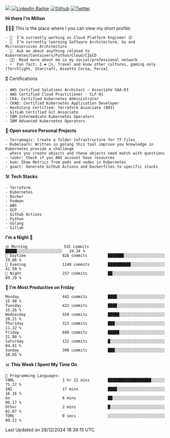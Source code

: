 ![](https://komarev.com/ghpvc/?username=miltlima&color=blueviolet) [![Linkedin Badge](https://img.shields.io/badge/-LinkedIn-blue?style=flat-square&logo=Linkedin&logoColor=white&link=https://www.linkedin.com/in/miltonlimaj/)](https://www.linkedin.com/in/miltonlimaj/) [![Github](https://img.shields.io/github/followers/miltlima?style=social)](https://github.com/miltlima?tab=followers) [![Twitter](https://img.shields.io/twitter/follow/milt_lima?style=social)](https://twitter.com/milt_lima)
 


     
**Hi there I'm Milton**

👨🏽‍💻 This is the place where I you can view my short profile:
```text
- 🔭  I’m currently working as Cloud Platform Engineer 😉
- 🌱  I’m currently learning Software Architecture, Go and Microsservices Architecture
- 💬  Ask me about anything related to Kubernetes/Containers/Python/Cloud/CI&CD
- 👨‍💻  Read more about me in my social/professional network
- ⚡  Fun fact: I ❤️ 🐶s, Travel and know other cultures, gaming only [Torchlight, Starcraft, Assetto Corsa, Forza]
```
🎖 Certifications
```text
- AWS Certified Solutions Architect – Associate SAA-03
- AWS Certified Cloud Practitioner - CLF-01
- CKA: Certified Kubernetes Administrator
- CKAD: Certified Kubernetes Application Developer
- HashiCorp Certified: Terraform Associate (003)
- GitLab Certified Git Associate
- IBM Intermediate Kubernetes Operators
- IBM Advanced Kubernetes Operators
```
📐 **Open source Personal Projects**

```text
- Terramagic: Create a folder infrastructure for Tf files
- Kubelearn: Written in golang this tool improve you knowledge in Kubernetes provide a challenge
  where you create objects and these objects need match with questions
- lookr: Check if you AWS account have resources
- kom: Show Metrics from pods and nodes in Kubernetes
- goact: Generate Github Actions and Dockerfiles to specific stacks
```
🛠 **Tech Stacks**

```text
- Terraform
- Kubernetes
- Docker
- Podman
- AWS
- GCP
- Github Actions
- Python
- Golang
- Gitlab
```         

<!--START_SECTION:waka-->
**I'm a Night 🦉** 

```text
🌞 Morning                535 commits         █████░░░░░░░░░░░░░░░░░░░░   19.34 % 
🌆 Daytime                826 commits         ███████░░░░░░░░░░░░░░░░░░   29.86 % 
🌃 Evening                1148 commits        ██████████░░░░░░░░░░░░░░░   41.50 % 
🌙 Night                  257 commits         ██░░░░░░░░░░░░░░░░░░░░░░░   09.29 % 
```
📅 **I'm Most Productive on Friday** 

```text
Monday                   442 commits         ████░░░░░░░░░░░░░░░░░░░░░   15.98 % 
Tuesday                  422 commits         ████░░░░░░░░░░░░░░░░░░░░░   15.26 % 
Wednesday                559 commits         █████░░░░░░░░░░░░░░░░░░░░   20.21 % 
Thursday                 313 commits         ███░░░░░░░░░░░░░░░░░░░░░░   11.32 % 
Friday                   608 commits         █████░░░░░░░░░░░░░░░░░░░░   21.98 % 
Saturday                 122 commits         █░░░░░░░░░░░░░░░░░░░░░░░░   04.41 % 
Sunday                   300 commits         ███░░░░░░░░░░░░░░░░░░░░░░   10.85 % 
```


📊 **This Week I Spent My Time On** 

```text
💬 Programming Languages: 
YAML                     1 hr 22 mins        ███████████████████░░░░░░   75.37 % 
INI                      17 mins             ████░░░░░░░░░░░░░░░░░░░░░   16.16 % 
Go                       6 mins              ██░░░░░░░░░░░░░░░░░░░░░░░   06.17 % 
Other                    2 mins              █░░░░░░░░░░░░░░░░░░░░░░░░   02.07 % 
TOML                     0 secs              ░░░░░░░░░░░░░░░░░░░░░░░░░   00.22 % 
```


 Last Updated on 28/12/2024 18:39:15 UTC
<!--END_SECTION:waka-->
